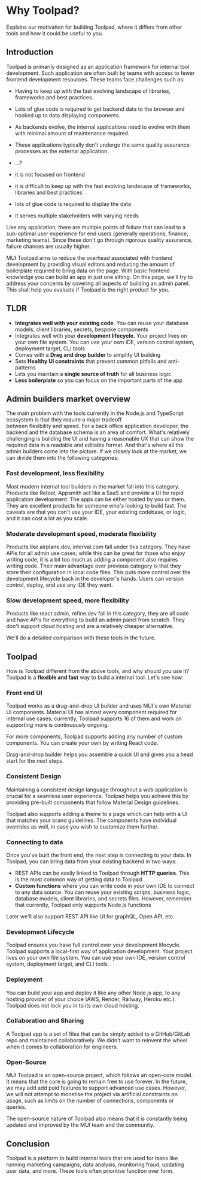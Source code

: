 # Why Toolpad?

<p class="description">Explains our motivation for building Toolpad, where it differs from other tools and how it could be useful to you.</p>

## Introduction

Toolpad is primarily designed as an application framework for internal tool development. Such application are often built by teams with access to fewer frontend development resources. These teams face challenges such as:

- Having to keep up with the fast evolving landscape of libraries, frameworks and best practices.
- Lots of glue code is required to get backend data to the browser and hooked up to data displaying components.
- As backends evolve, the internal applications need to evolve with them with minimal amount of maintenance required. 
- These applications typically don't undergo the same quality assurance processes as the external application.
- ...?

- it is not focused on frontend
- it is difficult to keep up with the fast evolving landscape of frameworks, libraries and best practices
- lots of glue code is required to display the data
- it serves multiple stakeholders with varying needs

Like any application, there are multiple points of failure that can lead to a sub-optimal user experience for end users (generally operations, finance, marketing teams). Since these don't go through rigorous quality assurance, failure chances are usually higher.

MUI Toolpad aims to reduce the overhead associated with frontend development by providing visual editors and reducing the amount of boilerplate required to bring data on the page. With basic frontend knowledge you can build an app in just one sitting. On this page, we'll try to address your concerns by covering all aspects of building an admin panel. This shall help you evaluate if Toolpad is the right product for you.

## TLDR

- **Integrates well with your existing code**. You can reuse your database models, client libraries, secrets, bespoke components
- Integrates well with your **development lifecycle.** Your project lives on your own file system. You can use your own IDE, version control system, deployment target, CLI tools
- Comes with a **Drag and drop builder** to simplify UI building
- Sets **Healthy UI constraints** that prevent common pitfalls and anti-patterns
- Lets you maintain a **single source of truth** for all business logic
- **Less boilerplate** so you can focus on the important parts of the app

## Admin builders market overview

The main problem with the tools currently in the Node.js and TypeScript ecosystem is that they require a major tradeoff between flexibility and speed. For a back office application developer, the backend and the database schema is an area of comfort. What's relatively challenging is building the UI and having a reasonable UX that can show the required data in a readable and editable format. And that's where all the admin builders come into the picture. If we closely look at the market, we can divide them into the following categories:

### Fast development, less flexibility

Most modern internal tool builders in the market fall into this category. Products like Retool, Appsmith act like a SaaS and provide a UI for rapid application development. The apps can be either hosted by you or them. They are excellent products for someone who's looking to build fast. The caveats are that you can't use your IDE, your existing codebase, or logic, and it can cost a lot as you scale.

### Moderate development speed, moderate flexibility

Products like airplane.dev, interval.com fall under this category. They have APIs for all admin use cases; while this can be great for those who enjoy writing code, it is a bit too much as adding a component also requires writing code. Their main advantage over previous category is that they store their configuration in local code files. This puts more control over the development lifecycle back in the developer's hands. Users can version control, deploy, and use any IDE they want.

### Slow development speed, more flexibility

Products like react admin, refine.dev fall in this category, they are all code and have APIs for everything to build an admin panel from scratch. They don't support cloud hosting and are a relatively cheaper alternative.

We'll do a detailed comparison with these tools in the future.

## Toolpad

How is Toolpad different from the above tools, and why should you use it? Toolpad is a **flexible and fast** way to build a internal tool. Let's see how:

### Front end UI

Toolpad works as a drag-and-drop UI builder and uses MUI's own Material UI components. Material UI has almost every component required for internal use cases; currently, Toolpad supports 16 of them and work on supporting more is continuously ongoing.

For more components, Toolpad supports adding any number of custom components. You can create your own by writing React code.

Drag-and-drop builder helps you assemble a quick UI and gives you a head start for the next steps.

### Consistent Design

Maintaining a consistent design language throughout a web application is crucial for a seamless user experience. Toolpad helps you achieve this by providing pre-built components that follow Material Design guidelines.

Toolpad also supports adding a theme to a page which can help with a UI that matches your brand guidelines. The components have individual overrides as well, in case you wish to customize them further.

### Connecting to data

Once you've built the front end, the next step is connecting to your data. In Toolpad, you can bring data from your existing backend in two ways:

- REST APIs can be easily linked to Toolpad through **HTTP queries**. This is the most common way of getting data to Toolpad.
- **Custom functions** where you can write code in your own IDE to connect to any data source. You can reuse your existing scripts, business logic, database models, client libraries, and secrets files. However, remember that currently, Toolpad only supports Node.js functions

Later we'll also support REST API like UI for graphQL, Open API, etc.

### Development Lifecycle

Toolpad ensures you have full control over your development lifecycle. Toolpad supports a local-first way of application development. Your project lives on your own file system. You can use your own IDE, version control system, deployment target, and CLI tools.

### Deployment

You can build your app and deploy it like any other Node.js app, to any hosting provider of your choice (AWS, Render, Railway, Heroku etc.). Toolpad does not lock you in to its own cloud hosting. 


### Collaboration and Sharing

A Toolpad app is a set of files that can be simply added to a GitHub/GitLab repo and maintained collaboratively. We didn't want to reinvent the wheel when it comes to collaboration for engineers.

### Open-Source

MUI Toolpad is an open-source project, which follows an open-core model. It means that the core is going to remain free to use forever. In the future, we may add add paid features to support advanced use cases. However, we will not attempt to monetise the project via artificial constraints on usage, such as limits on the number of connections, components or queries.

The open-source nature of Toolpad also means that it is constantly being updated and improved by the MUI team and the community.

## Conclusion

Toolpad is a platform to build internal tools that are used for tasks like running marketing campaigns, data analysis, monitoring fraud, updating user data, and more. These tools often prioritise function over form.

